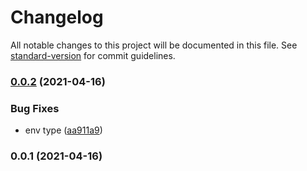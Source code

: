 # Changelog

All notable changes to this project will be documented in this file. See [standard-version](https://github.com/conventional-changelog/standard-version) for commit guidelines.

### [0.0.2](https://github.com/opencdk8s/cdk8s-argocd-resources/compare/v0.0.1...v0.0.2) (2021-04-16)


### Bug Fixes

* env type ([aa911a9](https://github.com/opencdk8s/cdk8s-argocd-resources/commit/aa911a9f73bd334bc1d13a363e336233ff104dca))

### 0.0.1 (2021-04-16)
